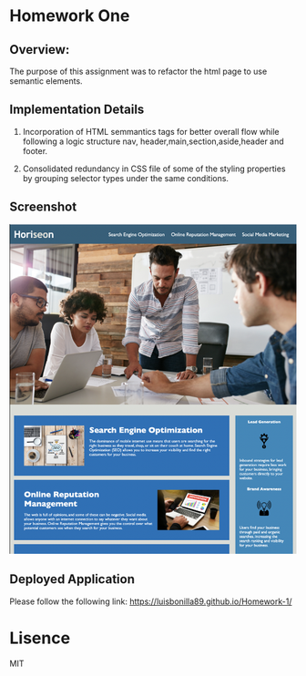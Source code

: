 # Homework One

## Overview:
The purpose of this assignment was to refactor the html page to use semantic elements.

## Implementation Details

1. Incorporation of HTML semmantics tags for better overall flow while following a logic structure nav, header,main,section,aside,header and footer.

2. Consolidated redundancy in CSS file of some of the styling properties by grouping selector types under the same conditions.

## Screenshot

![Built application](assets/images/screenshot.png)

## Deployed Application
Please follow the following link: https://luisbonilla89.github.io/Homework-1/

# Lisence 
MIT